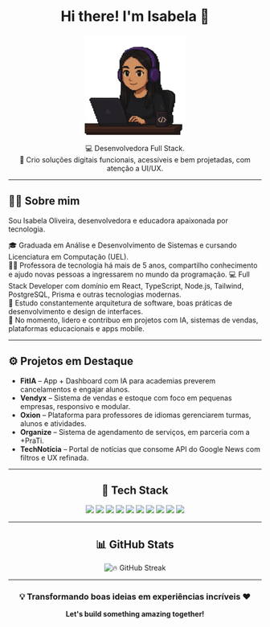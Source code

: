 <h1 align="center">Hi there! I'm Isabela 👋</h1>

<p align="center">
  <img src="isapixel2.png" alt="Foto Isabela Oliveira" width="200px" />
</p>

<p align="center">
  💻 Desenvolvedora Full Stack. <br>
  🚀 Crio soluções digitais funcionais, acessíveis e bem projetadas, com atenção a UI/UX. <br>
</p>

---

## 👩‍💻 Sobre mim

Sou Isabela Oliveira, desenvolvedora e educadora apaixonada por tecnologia.

🎓 Graduada em Análise e Desenvolvimento de Sistemas e cursando Licenciatura em Computação (UEL).  
👩‍🏫 Professora de tecnologia há mais de 5 anos, compartilho conhecimento e ajudo novas pessoas a ingressarem no mundo da programação.
💻 Full Stack Developer com domínio em React, TypeScript, Node.js, Tailwind, PostgreSQL, Prisma e outras tecnologias modernas.  
🧠 Estudo constantemente arquitetura de software, boas práticas de desenvolvimento e design de interfaces.  
🚀 No momento, lidero e contribuo em projetos com IA, sistemas de vendas, plataformas educacionais e apps mobile.

---

## ⚙️ Projetos em Destaque

- **FitIA** – App + Dashboard com IA para academias preverem cancelamentos e engajar alunos.
- **Vendyx** – Sistema de vendas e estoque com foco em pequenas empresas, responsivo e modular.
- **Oxion** – Plataforma para professores de idiomas gerenciarem turmas, alunos e atividades.
- **Organize** – Sistema de agendamento de serviços, em parceria com a +PraTi.
- **TechNotícia** – Portal de notícias que consome API do Google News com filtros e UX refinada.

---

<h2 align="center">🧠 Tech Stack</h2>

<p align="center">
  <img src="https://cdn.jsdelivr.net/gh/devicons/devicon/icons/javascript/javascript-original.svg" height="30" />
  <img src="https://cdn.jsdelivr.net/gh/devicons/devicon/icons/typescript/typescript-original.svg" height="30" />
  <img src="https://cdn.jsdelivr.net/gh/devicons/devicon/icons/react/react-original.svg" height="30" />
  <img src="https://cdn.jsdelivr.net/gh/devicons/devicon/icons/nodejs/nodejs-original.svg" height="30" />
  <img src="https://cdn.jsdelivr.net/gh/devicons/devicon/icons/python/python-original.svg" height="30" />
  <img src="https://cdn.jsdelivr.net/gh/devicons/devicon/icons/html5/html5-original.svg" height="30" />
  <img src="https://cdn.jsdelivr.net/gh/devicons/devicon/icons/css3/css3-original.svg" height="30" />
  <img src="https://cdn.jsdelivr.net/gh/devicons/devicon/icons/git/git-original.svg" height="30" />
  <img src="https://cdn.jsdelivr.net/gh/devicons/devicon/icons/postgresql/postgresql-original.svg" height="30" />
  <img src="https://cdn.jsdelivr.net/gh/devicons/devicon/icons/docker/docker-original.svg" height="30" />
</p>

---

<h2 align="center">📊 GitHub Stats</h2>

<p align="center">
  <img src="https://streak-stats.demolab.com?user=isabellaoliveira11&theme=midnight-purple&border_radius=10&count_private=true" alt="🔥 GitHub Streak" />
</p>

---

<h3 align="center">💡 Transformando boas ideias em experiências incríveis ❤️</h3>

<p align="center"><strong>Let's build something amazing together!</strong></p>
